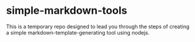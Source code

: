 # simple-markdown-tools
This is a temporary repo designed to lead you through the steps of creating a simple markdown-template-generating tool using nodejs.
